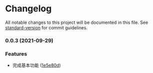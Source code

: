 # Changelog

All notable changes to this project will be documented in this file. See [standard-version](https://github.com/conventional-changelog/standard-version) for commit guidelines.

### 0.0.3 (2021-09-29)

### Features

- 完成基本功能 ([1e5e80d](https://github.com/soluteli/react-dnd-tree/commit/1e5e80d6f2387ab02fb0d0e6b59f6bda9f6cde0e))
